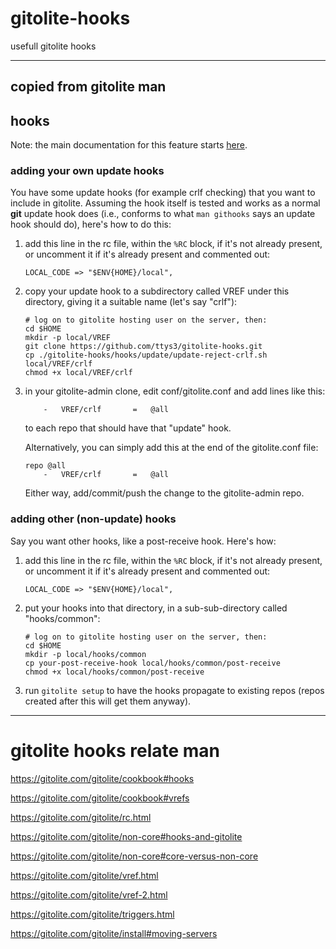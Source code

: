# gitolite-hooks
usefull gitolite hooks


-------------------------------------------------------------------------------
## copied from gitolite man

## hooks

Note: the main documentation for this feature starts [here][hooks].

[hooks]: non-core#hooks-and-gitolite

### adding your own update hooks

You have some update hooks (for example crlf checking) that you want to
include in gitolite.  Assuming the hook itself is tested and works as a normal
**git** update hook does (i.e., conforms to what `man githooks` says an update
hook should do), here's how to do this:

1.  add this line in the rc file, within the `%RC` block, if it's not already
    present, or uncomment it if it's already present and commented out:

        LOCAL_CODE => "$ENV{HOME}/local",

2.  copy your update hook to a subdirectory called VREF under this directory,
    giving it a suitable name (let's say "crlf"):

        # log on to gitolite hosting user on the server, then:
        cd $HOME
        mkdir -p local/VREF
        git clone https://github.com/ttys3/gitolite-hooks.git
        cp ./gitolite-hooks/hooks/update/update-reject-crlf.sh local/VREF/crlf
        chmod +x local/VREF/crlf

3.  in your gitolite-admin clone, edit conf/gitolite.conf and
    add lines like this:

            -   VREF/crlf       =   @all

    to each repo that should have that "update" hook.

    Alternatively, you can simply add this at the end of the
    gitolite.conf file:

    ```gitolite
    repo @all
        -   VREF/crlf       =   @all
    ```

    Either way, add/commit/push the change to the gitolite-admin repo.

### adding other (non-update) hooks

Say you want other hooks, like a post-receive hook.  Here's how:

1.  add this line in the rc file, within the `%RC` block, if it's not already
    present, or uncomment it if it's already present and commented out:

        LOCAL_CODE => "$ENV{HOME}/local",

2.  put your hooks into that directory, in a sub-sub-directory called
    "hooks/common":

        # log on to gitolite hosting user on the server, then:
        cd $HOME
        mkdir -p local/hooks/common
        cp your-post-receive-hook local/hooks/common/post-receive
        chmod +x local/hooks/common/post-receive

3.  run `gitolite setup` to have the hooks propagate to existing repos (repos
    created after this will get them anyway).


-------------------------------------------------------------------------------



# gitolite hooks relate man

https://gitolite.com/gitolite/cookbook#hooks

https://gitolite.com/gitolite/cookbook#vrefs

https://gitolite.com/gitolite/rc.html

https://gitolite.com/gitolite/non-core#hooks-and-gitolite

https://gitolite.com/gitolite/non-core#core-versus-non-core

https://gitolite.com/gitolite/vref.html

https://gitolite.com/gitolite/vref-2.html

https://gitolite.com/gitolite/triggers.html

https://gitolite.com/gitolite/install#moving-servers

